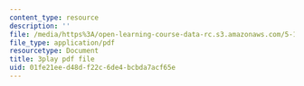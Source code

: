```yaml
---
content_type: resource
description: ''
file: /media/https%3A/open-learning-course-data-rc.s3.amazonaws.com/5-111sc-principles-of-chemical-science-fall-2014/01fe21eed48df22c6de4bcbda7acf65e_caonmXHGB60.pdf
file_type: application/pdf
resourcetype: Document
title: 3play pdf file
uid: 01fe21ee-d48d-f22c-6de4-bcbda7acf65e
---
```

